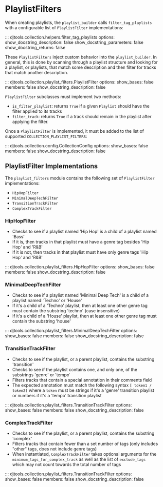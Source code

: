 # PlaylistFilters

When creating playlists, the `playlist_builder` calls `filter_tag_playlists` with a configurable list of `PlaylistFilter` implementations:

::: djtools.collection.helpers.filter_tag_playlists
    options:
        show_docstring_description: false
        show_docstring_parameters: false
        show_docstring_returns: false

These `PlaylistFilters` inject custom behavior into the `playlist_builder`. In general, this is done by scanning through a playlist structure and looking for a playlist, or playlists, that match some description and then filter for tracks that match another description.

::: djtools.collection.playlist_filters.PlaylistFilter
    options:
        show_bases: false
        members: false
        show_docstring_description: false

`PlaylistFilter` subclasses must implement two methods:

- `is_filter_playlist`: returns `True` if a given `Playlist` should have the filter applied to its tracks
- `filter_track`: returns `True` if a track should remain in the playlist after applying the filter.

Once a `PlaylistFilter` is implemented, it must be added to the list of supported `COLLECTION_PLAYLIST_FILTERS`:

::: djtools.collection.config.CollectionConfig
    options:
        show_bases: false
        members: false
        show_docstring_description: false


## PlaylistFilter Implementations

The `playlist_filters` module contains the following set of `PlaylistFilter` implementations:
- `HipHopFilter`
- `MinimalDeepTechFilter`
- `TransitionTrackFilter`
- `ComplexTrackFilter`

### HipHopFilter
- Checks to see if a playlist named 'Hip Hop' is a child of a playlist named 'Bass'
- If it is, then tracks in that playlist must have a genre tag besides 'Hip Hop' and 'R&B'
- If it is not, then tracks in that playlist must have only genre tags 'Hip Hop' and 'R&B'

::: djtools.collection.playlist_filters.HipHopFilter
    options:
        show_bases: false
        members: false
        show_docstring_description: false

### MinimalDeepTechFilter
- Checks to see if a playlist named 'Minimal Deep Tech' is a child of a playlist named 'Techno' or 'House'
- If it's a child of a 'Techno' playlist, then at least one other genre tag must contain the substring 'techno' (case insensitive)
- If it's a child of a 'House' playlist, then at least one other genre tag must contain the substring 'house'

::: djtools.collection.playlist_filters.MinimalDeepTechFilter
    options:
        show_bases: false
        members: false
        show_docstring_description: false

### TransitionTrackFilter
- Checks to see if the playlist, or a parent playlist, contains the substring 'transition' 
- Checks to see if the playlist contains one, and only one, of the substrings 'genre' or 'tempo'
- Filters tracks that contain a special annotation in their comments field
- The expected annotation must match the following syntax `[ token1 / token2]` where a `token` must be strings if it's a 'genre' transition playlist or numbers if it's a 'tempo' transition playlist

::: djtools.collection.playlist_filters.TransitionTrackFilter
    options:
        show_bases: false
        members: false
        show_docstring_description: false

### ComplexTrackFilter
- Checks to see if the playlist, or a parent playlist, contains the substring 'complex' 
- Filters tracks that contain fewer than a set number of tags (only includes "other" tags, does not include genre tags)
- When instantiated, `ComplexTrackFilter` takes optional arguments for the `minimum_tags_for_complex_track` as well as the list of `exclude_tags` which may not count towards the total number of tags

::: djtools.collection.playlist_filters.TransitionTrackFilter
    options:
        show_bases: false
        members: false
        show_docstring_description: false
